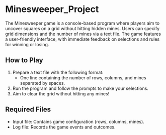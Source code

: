 # Minesweeper_Project

The Minesweeper game is a console-based program where players aim to uncover squares on a grid without hitting hidden mines. Users can specify grid dimensions and the number of mines via a text file. The game features a user-friendly interface, with immediate feedback on selections and rules for winning or losing.

## How to Play
1. Prepare a text file with the following format:
   - One line containing the number of rows, columns, and mines separated by spaces.
2. Run the program and follow the prompts to make your selections.
3. Aim to clear the grid without hitting any mines!

## Required Files
- Input file: Contains game configuration (rows, columns, mines).
- Log file: Records the game events and outcomes.
